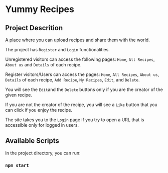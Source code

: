 # Yummy Recipes

## Project Descrition

A place where you can upload recipes and share them with the world.

The project has `Register` and `Login` functionalities.

Unregistered visitors can access the following pages: `Home`, `All Recipes`, `About us` and `Details` of each recipe.

Register visitors/Users can access the pages: `Home`, `All Recipes`, `About us`, `Details` of each recipe, `Add Recipe`, `My Recipes`, `Edit`, and `Delete`. 

You will see the `Edit`and the `Delete` buttons only if you are the creator of the given recipe.

If you are not the creator of the recipe, you will see a `Like` button that you can click if you enjoy the recipe.

The site takes you to the `Login` page if you try to open a URL that is accessible only for logged in users.

## Available Scripts

In the project directory, you can run:

### `npm start`